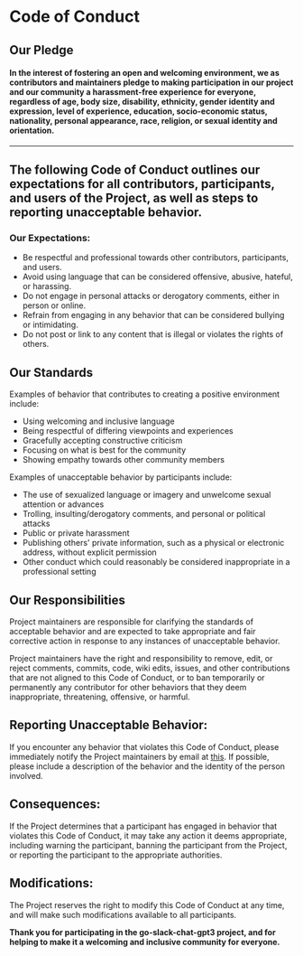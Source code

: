 # Code of Conduct

## Our Pledge

#### In the interest of fostering an open and welcoming environment, we as contributors and maintainers pledge to making participation in our project and our community a harassment-free experience for everyone, regardless of age, body size, disability, ethnicity, gender identity and expression, level of experience, education, socio-economic status, nationality, personal appearance, race, religion, or sexual identity and orientation.
---
## The following Code of Conduct outlines our expectations for all contributors, participants, and users of the Project, as well as steps to reporting unacceptable behavior.

### Our Expectations:
- Be respectful and professional towards other contributors, participants, and users.
- Avoid using language that can be considered offensive, abusive, hateful, or harassing.
- Do not engage in personal attacks or derogatory comments, either in person or online.
- Refrain from engaging in any behavior that can be considered bullying or intimidating.
- Do not post or link to any content that is illegal or violates the rights of others.

## Our Standards

Examples of behavior that contributes to creating a positive environment
include:

* Using welcoming and inclusive language
* Being respectful of differing viewpoints and experiences
* Gracefully accepting constructive criticism
* Focusing on what is best for the community
* Showing empathy towards other community members

Examples of unacceptable behavior by participants include:

* The use of sexualized language or imagery and unwelcome sexual attention or
  advances
* Trolling, insulting/derogatory comments, and personal or political attacks
* Public or private harassment
* Publishing others' private information, such as a physical or electronic
  address, without explicit permission
* Other conduct which could reasonably be considered inappropriate in a
  professional setting
  
## Our Responsibilities

Project maintainers are responsible for clarifying the standards of acceptable
behavior and are expected to take appropriate and fair corrective action in
response to any instances of unacceptable behavior.

Project maintainers have the right and responsibility to remove, edit, or
reject comments, commits, code, wiki edits, issues, and other contributions
that are not aligned to this Code of Conduct, or to ban temporarily or
permanently any contributor for other behaviors that they deem inappropriate,
threatening, offensive, or harmful.

## Reporting Unacceptable Behavior:
If you encounter any behavior that violates this Code of Conduct, please immediately notify the Project maintainers by email at [this](mailto:drkennetz@gmail.com). If possible, please include a description of the behavior and the identity of the person involved. 

## Consequences:
If the Project determines that a participant has engaged in behavior that violates this Code of Conduct, it may take any action it deems appropriate, including warning the participant, banning the participant from the Project, or reporting the participant to the appropriate authorities. 

## Modifications:
The Project reserves the right to modify this Code of Conduct at any time, and will make such modifications available to all participants.

**Thank you for participating in the go-slack-chat-gpt3 project, and for helping to make it a welcoming and inclusive community for everyone.**
